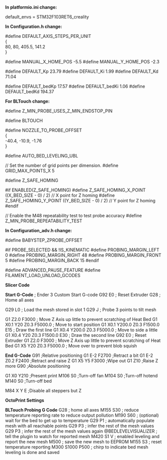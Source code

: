 **In platformio.ini change:**

default_envs = STM32F103RET6_creality




**In Configuration.h change:**

#define DEFAULT_AXIS_STEPS_PER_UNIT \
  {                                 \
    80, 80, 405.5, 141.2        \
  }

#define MANUAL_X_HOME_POS -5.5
#define MANUAL_Y_HOME_POS -2.3

#define DEFAULT_Kp 23.79
#define DEFAULT_Ki 1.99
#define DEFAULT_Kd 71.04

#define DEFAULT_bedKp 17.57
#define DEFAULT_bedKi 1.06
#define DEFAULT_bedKd 194.37




**For BLTouch change:**

#define Z_MIN_PROBE_USES_Z_MIN_ENDSTOP_PIN

#define BLTOUCH

#define NOZZLE_TO_PROBE_OFFSET \
  {                            \
    -40.4, -10.9, -1.76        \
  }

#define AUTO_BED_LEVELING_UBL

// Set the number of grid points per dimension.
#define GRID_MAX_POINTS_X 5

#define Z_SAFE_HOMING

#if ENABLED(Z_SAFE_HOMING)
#define Z_SAFE_HOMING_X_POINT ((X_BED_SIZE - 0) / 2) // X point for Z homing
#define Z_SAFE_HOMING_Y_POINT ((Y_BED_SIZE - 0) / 2) // Y point for Z homing
#endif

// Enable the M48 repeatability test to test probe accuracy
#define Z_MIN_PROBE_REPEATABILITY_TEST


**In Configuration_adv.h change:**

#define BABYSTEP_ZPROBE_OFFSET

#if PROBE_SELECTED && !IS_KINEMATIC
#define PROBING_MARGIN_LEFT 0
#define PROBING_MARGIN_RIGHT 48
#define PROBING_MARGIN_FRONT 5
#define PROBING_MARGIN_BACK 15
#endif

#define ADVANCED_PAUSE_FEATURE
#define FILAMENT_LOAD_UNLOAD_GCODES  







**Slicer Code**

**Start G-Code**
; Ender 3 Custom Start G-code
G92 E0 ; Reset Extruder
G28 ; Home all axes

G29 L0 ; Load the mesh stored in slot 1
G29 J ; Probe 3 points to tilt mesh

G1 Z2.0 F3000 ; Move Z Axis up little to prevent scratching of Heat Bed
G1 X0.1 Y20 Z0.3 F5000.0 ; Move to start position
G1 X0.1 Y200.0 Z0.3 F1500.0 E15 ; Draw the first line
G1 X0.4 Y200.0 Z0.3 F5000.0 ; Move to side a little
G1 X0.4 Y20 Z0.3 F1500.0 E30 ; Draw the second line
G92 E0 ; Reset Extruder
G1 Z2.0 F3000 ; Move Z Axis up little to prevent scratching of Heat Bed
G1 X5 Y20 Z0.3 F5000.0 ; Move over to prevent blob squish


**End G-Code**
G91 ;Relative positioning
G1 E-2 F2700 ;Retract a bit
G1 E-2 Z0.2 F2400 ;Retract and raise Z
G1 X5 Y5 F3000 ;Wipe out
G1 Z10 ;Raise Z more
G90 ;Absolute positioning

G1 X0 Y210 ;Present print
M106 S0 ;Turn-off fan
M104 S0 ;Turn-off hotend
M140 S0 ;Turn-off bed

M84 X Y E ;Disable all steppers but Z





**OctoPrint Settings**

**BLTouch Probing G Code**
G28       ; home all axes
M155 S30  ; reduce temperature reporting rate to reduce output pollution
M190 S60  ; (optional) wait for the bed to get up to temperature
G29 P1    ; automatically populate mesh with all reachable points
G29 P3    ; infer the rest of the mesh values
G29 P3    ; infer the rest of the mesh values again
@BEDLEVELVISUALIZER	; tell the plugin to watch for reported mesh
M420 S1 V ; enabled leveling and report the new mesh
M500      ; save the new mesh to EEPROM
M155 S3   ; reset temperature reporting
M300 S1000 P500 ; chirp to indicate bed mesh leveling is done and saved